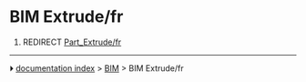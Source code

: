# BIM Extrude/fr
1.  REDIRECT [Part_Extrude/fr](Part_Extrude/fr.md)



---
⏵ [documentation index](../README.md) > [BIM](BIM_Workbench.md) > BIM Extrude/fr
